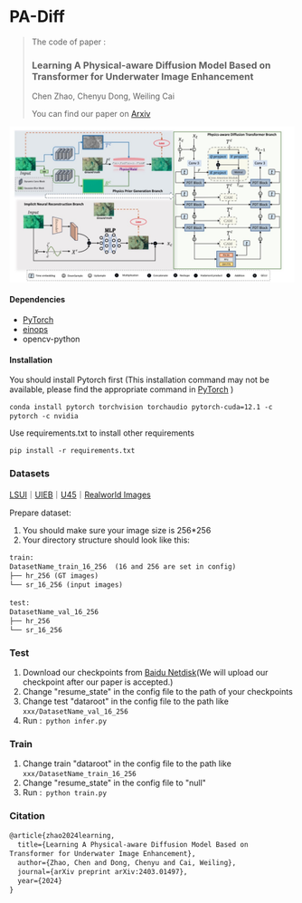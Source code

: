 # PA-Diff
>The code of paper :
>### Learning A Physical-aware Diffusion Model Based on Transformer for Underwater Image Enhancement
>Chen Zhao, Chenyu Dong, Weiling Cai
>
>You can find our paper on [Arxiv](https://arxiv.org/abs/2403.01497)

![Framework](Framework.jpg)

#### Dependencies
- [PyTorch](https://pytorch.org/) 
- [einops](https://github.com/arogozhnikov/einops)
- opencv-python
#### Installation
You should install Pytorch first (This installation command may not be available, please find the appropriate command in [PyTorch](https://pytorch.org/) )
```
conda install pytorch torchvision torchaudio pytorch-cuda=12.1 -c pytorch -c nvidia
```
Use requirements.txt to install other requirements
```
pip install -r requirements.txt
```

### Datasets
[LSUI](https://github.com/LintaoPeng/U-shape_Transformer_for_Underwater_Image_Enhancement?tab=readme-ov-file#Training)｜[UIEB](https://li-chongyi.github.io/proj_benchmark.html)｜[U45](https://github.com/IPNUISTlegal/underwater-test-dataset-U45-)｜[Realworld Images]()

Prepare dataset:
1. You should make sure your image size is 256*256
2. Your directory structure should look like this:
```
train:
DatasetName_train_16_256  (16 and 256 are set in config)
├── hr_256 (GT images)
└── sr_16_256 (input images)

test:
DatasetName_val_16_256 
├── hr_256
└── sr_16_256

```

### Test
1. Download our checkpoints from [Baidu Netdisk]()(We will upload our checkpoint after our paper is accepted.)
2. Change "resume_state" in the config file to the path of your checkpoints
3. Change test "dataroot" in the config file to the path like `xxx/DatasetName_val_16_256`
4. Run :` python infer.py`

### Train
1. Change train "dataroot" in the config file to the path like `xxx/DatasetName_train_16_256`
2. Change "resume_state" in the config file to "null"
3. Run :` python train.py`

### Citation
```
@article{zhao2024learning,
  title={Learning A Physical-aware Diffusion Model Based on Transformer for Underwater Image Enhancement},
  author={Zhao, Chen and Dong, Chenyu and Cai, Weiling},
  journal={arXiv preprint arXiv:2403.01497},
  year={2024}
}
```

